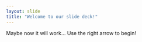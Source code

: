 ```yaml
---
layout: slide
title: "Welcome to our slide deck!"
---
```

Maybe now it will work...
Use the right arrow to begin!
